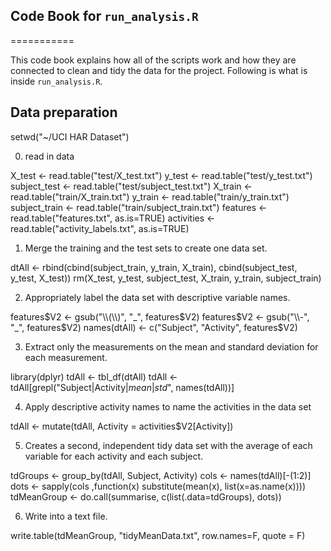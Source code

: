## Code Book for `run_analysis.R`
===========

This code book explains how all of the scripts work and how they are connected to clean and tidy the data for the project. Following is what is inside `run_analysis.R`.

## Data preparation  
  setwd("~/UCI HAR Dataset")

  0. read in data

  X_test <- read.table("test/X_test.txt")
  y_test <- read.table("test/y_test.txt")
  subject_test <- read.table("test/subject_test.txt")
  X_train <- read.table("train/X_train.txt")
  y_train <- read.table("train/y_train.txt")
  subject_train <- read.table("train/subject_train.txt")
  features <- read.table("features.txt", as.is=TRUE)
  activities <- read.table("activity_labels.txt", as.is=TRUE)

  1. Merge the training and the test sets to create one data set.

  dtAll <- rbind(cbind(subject_train, y_train, X_train), cbind(subject_test, y_test, X_test))
  rm(X_test, y_test, subject_test, X_train, y_train, subject_train)

  2. Appropriately label the data set with descriptive variable names.

  features$V2 <- gsub("\\(\\)", "_", features$V2)
  features$V2 <- gsub("\\-", "_", features$V2)
  names(dtAll) <- c("Subject", "Activity", features$V2)
  
  3. Extract only the measurements on the mean and standard deviation for each measurement.
  
  library(dplyr)
  tdAll <- tbl_df(dtAll)
  tdAll <- tdAll[grepl("Subject|Activity|_mean_|_std_", names(tdAll))]
  
  4. Apply descriptive activity names to name the activities in the data set
  
  tdAll <- mutate(tdAll, Activity = activities$V2[Activity])
  
  5. Creates a second, independent tidy data set with the average of each variable for each activity and each subject.
  
  tdGroups <- group_by(tdAll, Subject, Activity)
  cols <- names(tdAll)[-(1:2)]
  dots <- sapply(cols ,function(x) substitute(mean(x), list(x=as.name(x))))
  tdMeanGroup <- do.call(summarise, c(list(.data=tdGroups), dots))
  
  6. Write into a text file.
  
  write.table(tdMeanGroup, "tidyMeanData.txt", row.names=F, quote = F)
